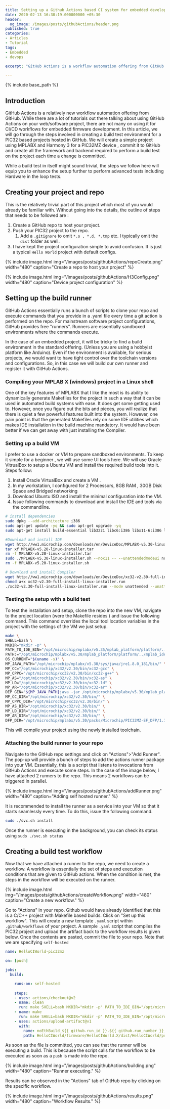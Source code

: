 ```yaml
---
title: Setting up a Github Actions based CI system for embedded development using PIC32
date: 2020-02-13 16:30:19.000000000 +05:30
header:
  og_image: /images/posts/githubActions/header.png
published: true
categories:
- Articles
- Tutorial
tags:
- Embedded
- devops

excerpt: "GitHub Actions is a workflow automation offering from GitHub. While there are a lot of tutorials out there talking about using GitHub Actions on your web/software project, there are not many on using it for CI/CD workflows for embedded firmware development. In this article, we will go through the steps involved in creating a build test environment for a PIC32 based projects hosted in GitHub."

---
```

<style>
div {
  text-align: justify;
  text-justify: inter-word;
}
</style>



{% include base_path %}

## Introduction
GitHub Actions is a relatively new workflow automation offering from GitHub. While there are a lot of tutorials out there talking about using GitHub Actions on your web/software project, there are not many on using it for CI/CD workflows for embedded firmware development. In this article, we will go through the steps involved in creating a build test environment for a PIC32 based projects hosted in GitHub. We will create a simple project using MPLABX and Harmony 3 for a PIC32MZ device , commit it to GitHub and create all the framework and backend required to perform a build test on the project each time a change is committed. 

While a build test in itself might sound trivial, the steps we follow here will equip you to enhance the setup further to perform advanced tests including Hardware in the loop tests. 

## Creating your project and repo

This is the relatively trivial part of this project which most of you would already be familiar with. Without going into the details, the outline of steps that needs to be followed are :

1. Create a GitHub repo to host your project. 
1. Push your PIC32 project to the repo. 
    1. Add a `.gitignore` to omit `*.o , *.d, *.tmp` etc. I typically omit the `dist` folder as well.
1. I have kept the project configuration simple to avoid confusion. It is just a typical `Hello World` project with default configs.

{% include image.html
	img="/images/posts/githubActions/repoCreate.png"
	width="480"
	caption="Create a repo to host your project"
%}

{% include image.html
	img="/images/posts/githubActions/H3Config.png"
	width="480"
	caption="Device project configuration"
%}

## Setting up the build runner

GitHub Actions essentially runs a bunch of scripts to clone your repo and execute commands that you provide in a .yaml file every time a git action is performed on the repo. For mainstream software project configurations, GitHub provides free "runners". Runners are essentially sandboxed environments where the commands execute. 

In the case of an embedded project, it will be tricky to find a build environment in the standard offering. (Unless you are using a hobbyist platform like Arduino). Even if the environment is available, for serious projects, we would want to have tight control over the toolchain versions and configurations. So, in this case we will build our own runner and register it with GitHub Actions.

### Compiling your MPLAB X (windows) project in a Linux shell

One of the key features of MPLABX that I like the most is its ability to dynamically generate Makefiles for the project in such a way that it can be used in automated build systems with ease. It does get some getting used to. However, once you figure out the bits and pieces, you will realize that there is quiet a few powerful features built into the system. However, one pain point is that the generated Makefiles rely on some IDE utilities which makes IDE installation in the build machine mandatory. It would have been better if we can get away with just installing the Compiler.

### Setting up a build VM

I prefer to use a docker or VM to prepare sandboxed environments. To keep it simple for a beginner , we will use some UI tools here. We will use Oracle VitrualBox to setup a Ubuntu VM and install the required build tools into it. Steps follow:

1. Install Oracle VirtualBox and create a VM .
  1. In my workstation, I configured for 2 Processors, 8GB RAM , 30GB Disk Space and Bridged networking 
1. Download Ubuntu ISO and install the minimal configuration into the VM.
1. Issue following commands to download and install the IDE and tools via the commandline. 

```bash
# install dependencies
sudo dpkg --add-architecture i386
sudo apt-get update -yq && sudo apt-get upgrade -yq
sudo apt-get install build-essential lib32z1 libc6:i386 libx11-6:i386 libxext6:i386 libstdc++6:i386 libexpat1:i386 wget -y

#Download and install IDE
wget http://ww1.microchip.com/downloads/en/DeviceDoc/MPLABX-v5.30-linux-installer.tar -q --show-progress --progress=bar:force:noscroll -O MPLABX-v5.30-linux-installer.tar 
tar xf MPLABX-v5.20-linux-installer.tar 
rm -f MPLABX-v5.20-linux-installer.tar
sudo ./MPLABX-v5.30-linux-installer.sh --nox11 -- --unattendedmodeui none --mode unattended
rm -f MPLABX-v5.20-linux-installer.sh

# Download and install Compiler
wget http://ww1.microchip.com/downloads/en/DeviceDoc/xc32-v2.30-full-install-linux-installer.run -q --show-progress --progress=bar:force:noscroll -O xc32-v2.30-full-install-linux-installer.run
chmod a+x xc32-v2.30-full-install-linux-installer.run 
./xc32-v2.30-full-install-linux-installer.run --mode unattended --unattendedmodeui none --netservername localhost --LicenseType FreeMode && rm -f xc32-v2.20-full-install-linux-installer.run

```

### Testing the setup with a build test

To test the installation and setup, clone the repo into the new VM, navigate to the project location (were the Makefile resides ) and issue the following command. This command overrides the local tool location variables in the project with the settings of the VM we just setup. 

```bash
make \
SHELL=bash \
MKDIR="mkdir -p" \
PATH_TO_IDE_BIN="/opt/microchip/mplabx/v5.35/mplab_platform/platform/../mplab_ide/modules/../../bin/" \
PATH:="/opt/microchip/mplabx/v5.30/mplab_platform/platform/../mplab_ide/modules/../../bin/":$PATH \
OS_CURRENT="$(uname -s)" \
MP_JAVA_PATH="/opt/microchip/mplabx/v5.30/sys/java/jre1.8.0_181/bin/" \
MP_CC="/opt/microchip/xc32/v2.30/bin/xc32-gcc" \
MP_CPPC="/opt/microchip/xc32/v2.30/bin/xc32-g++" \
MP_AS="/opt/microchip/xc32/v2.30/bin/xc32-as" \
MP_LD="/opt/microchip/xc32/v2.30/bin/xc32-ld" \
MP_AR="/opt/microchip/xc32/v2.30/bin/xc32-ar" \
DEP_GEN="${MP_JAVA_PATH}java -jar /opt/microchip/mplabx/v5.30/mplab_platform/platform/../mplab_ide/modules/../../bin/extractobjectdependencies.jar" \
MP_CC_DIR="/opt/microchip/xc32/v2.30/bin/" \
MP_CPPC_DIR="/opt/microchip/xc32/v2.30/bin/" \
MP_AS_DIR="/opt/microchip/xc32/v2.30/bin/" \
MP_LD_DIR="/opt/microchip/xc32/v2.30/bin/" \
MP_AR_DIR="/opt/microchip/xc32/v2.30/bin/" \
DFP_DIR="/opt/microchip/mplabx/v5.30/packs/Microchip/PIC32MZ-EF_DFP/1.1.45" -j4
```

This will compile your project using the newly installed toolchain. 

### Attaching the build runner to your repo

Navigate to the GitHub repo settings and click on "Actions">"Add Runner". The pop-up will provide a bunch of steps to add the actions runner package into your VM. Essentially, this is a script that listens to invocations from GitHub Actions and execute some steps. In the case of the image below, I have attached 2 runners to the repo. This means 2 workflows can be triggered in parallel. 

{% include image.html
	img="/images/posts/githubActions/addRunner.png"
	width="480"
	caption="Adding self hosted runner."
%}

It is recommended to install the runner as a service into your VM so that it starts seamlessly every time. To do this, issue the following command. 

```bash
sudo ./svc.sh install
```

Once the runner is executing in the background, you can check its status using `sudo ./svc.sh status`

## Creating a build test workflow

Now that we have attached a runner to the repo, we need to create a workflow. A workflow is essentially the set of steps and execution conditions that are given to GitHub actions. When the condition is met, the steps in the workflow will be executed on the runner. 

{% include image.html
	img="/images/posts/githubActions/createWorkflow.png"
	width="480"
	caption="Create a new workflow."
%}

Go to "Actions" in your repo. Github would have already identified that this is a C/C++ project with Makefile based builds. Click on "Set up this workflow". This will create a new template `.yaml` script within `.github/workflows` of your project. A sample `.yaml` script that compiles the PIC32 project and upload the artifact back to the workflow results is given below. Once the contents are pasted, commit the file to your repo. Note that we are specifying `self-hosted` 

```yaml
name: HelloCIWorld-pic32mz

on: [push]

jobs:
  build:

    runs-on: self-hosted
    
    steps:
    - uses: actions/checkout@v2
    - name: clean
      run: make SHELL=bash MKDIR="mkdir -p" PATH_TO_IDE_BIN="/opt/microchip/mplabx/v5.35/mplab_platform/platform/../mplab_ide/modules/../../bin/" PATH:="/opt/microchip/mplabx/v5.30/mplab_platform/platform/../mplab_ide/modules/../../bin/":"/opt/microchip/xc32/v2.30/bin/":$PATH OS_CURRENT="$(uname -s)" MP_JAVA_PATH="/opt/microchip/mplabx/v5.30/sys/java/jre1.8.0_181/bin/" MP_CC="/opt/microchip/xc32/v2.30/bin/xc32-gcc" MP_CPPC="/opt/microchip/xc32/v2.30/bin/xc32-g++" MP_AS="/opt/microchip/xc32/v2.30/bin/xc32-as" MP_LD="/opt/microchip/xc32/v2.30/bin/xc32-ld" MP_AR="/opt/microchip/xc32/v2.30/bin/xc32-ar" DEP_GEN="${MP_JAVA_PATH}java -jar /opt/microchip/mplabx/v5.30/mplab_platform/platform/../mplab_ide/modules/../../bin/extractobjectdependencies.jar" MP_CC_DIR="/opt/microchip/xc32/v2.30/bin/" MP_CPPC_DIR="/opt/microchip/xc32/v2.30/bin/" MP_AS_DIR="/opt/microchip/xc32/v2.30/bin/" MP_LD_DIR="/opt/microchip/xc32/v2.30/bin/" MP_AR_DIR="/opt/microchip/xc32/v2.30/bin/" DFP_DIR="/opt/microchip/mplabx/v5.30/packs/Microchip/PIC32MZ-EF_DFP/1.1.45" clean
    - name: make
      run: make SHELL=bash MKDIR="mkdir -p" PATH_TO_IDE_BIN="/opt/microchip/mplabx/v5.35/mplab_platform/platform/../mplab_ide/modules/../../bin/" PATH:="/opt/microchip/mplabx/v5.30/mplab_platform/platform/../mplab_ide/modules/../../bin/":"/opt/microchip/xc32/v2.30/bin/":$PATH OS_CURRENT="$(uname -s)" MP_JAVA_PATH="/opt/microchip/mplabx/v5.30/sys/java/jre1.8.0_181/bin/" MP_CC="/opt/microchip/xc32/v2.30/bin/xc32-gcc" MP_CPPC="/opt/microchip/xc32/v2.30/bin/xc32-g++" MP_AS="/opt/microchip/xc32/v2.30/bin/xc32-as" MP_LD="/opt/microchip/xc32/v2.30/bin/xc32-ld" MP_AR="/opt/microchip/xc32/v2.30/bin/xc32-ar" DEP_GEN="${MP_JAVA_PATH}java -jar /opt/microchip/mplabx/v5.30/mplab_platform/platform/../mplab_ide/modules/../../bin/extractobjectdependencies.jar" MP_CC_DIR="/opt/microchip/xc32/v2.30/bin/" MP_CPPC_DIR="/opt/microchip/xc32/v2.30/bin/" MP_AS_DIR="/opt/microchip/xc32/v2.30/bin/" MP_LD_DIR="/opt/microchip/xc32/v2.30/bin/" MP_AR_DIR="/opt/microchip/xc32/v2.30/bin/" DFP_DIR="/opt/microchip/mplabx/v5.30/packs/Microchip/PIC32MZ-EF_DFP/1.1.45"  -j4 -C HelloCIWorld/firmware/HelloCIWorld.X
    - uses: actions/upload-artifact@v1
      with:
        name: noEthBuild_${{ github.run_id }}.${{ github.run_number }}_${{ github.sha }}.zip
        path: HelloCIWorld/firmware/HelloCIWorld.X/dist/HelloCIWorld/production

```

As soon as the file is committed, you can see that the runner will be executing a build. This is because the script calls for the workflow to be executed as soon as a `push` is made into the repo.

{% include image.html
	img="/images/posts/githubActions/building.png"
	width="480"
	caption="Runner executing."
%}

Results can be observed in the "Actions" tab of GitHub repo by clicking on the specific workflow.

{% include image.html
	img="/images/posts/githubActions/results.png"
	width="480"
	caption="Workflow Results."
%}

